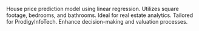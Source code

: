 House price prediction model using linear regression. Utilizes square footage, bedrooms, and bathrooms. Ideal for real estate analytics. Tailored for ProdigyInfoTech. Enhance decision-making and valuation processes.
